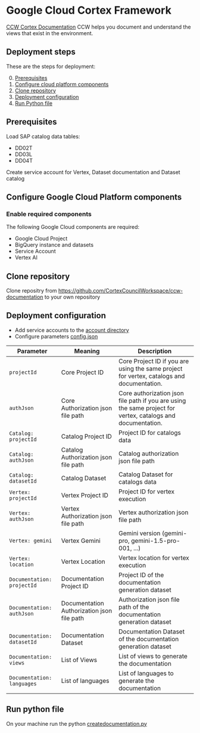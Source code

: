 # **Google Cloud Cortex Framework**
[CCW Cortex Documentation](https://github.com/CortexCouncilWorkspace/ccw-documentation) CCW helps you document and understand the views that exist in the environment.

## **Deployment steps**

These are the steps for deployment:

0.  [Prerequisites](#prerequisites)
1.  [Configure cloud platform components](#configure-google-cloud-platform-components)
2.  [Clone repository](#clone-repository)
3.  [Deployment configuration](#deployment-configuration)
4.  [Run Python file](#run-python-file)

## Prerequisites
Load SAP catalog data tables:
* DD02T
* DD03L
* DD04T

Create service account for Vertex, Dataset documentation and Dataset catalog

## Configure Google Cloud Platform components

### Enable required components

The following Google Cloud components are required:

*   Google Cloud Project
*   BigQuery instance and datasets
*   Service Account
*   Vertex AI 
  
## Clone repository
Clone repositry from https://github.com/CortexCouncilWorkspace/ccw-documentation to your own repository


## Deployment configuration
* Add service accounts to the [account directory](account/)
* Configure parameters [config.json](config/config.json)

| Parameter                 | Meaning                 | Description                                                                      |
| ------------------------- | ----------------------- | ------------------------------------------------------------------------         |
| `projectId`               | Core Project ID         | Core Project ID if you are using the same project for vertex, catalogs and documentation.                      |
| `authJson`                | Core Authorization json file path | Core authorization json file path if you are using the same project for vertex, catalogs and documentation.  |
| `Catalog: projectId`      | Catalog Project ID      | Project ID for catalogs data
| `Catalog: authJson`       | Catalog Authorization json file path | Catalog authorization json file path |
| `Catalog: datasetId`      | Catalog Dataset         | Catalog Dataset for catalogs data |
| `Vertex: projectId`       | Vertex Project ID       | Project ID for vertex execution |
| `Vertex: authJson`        | Vertex Authorization json file path | Vertex authorization json file path |
| `Vertex: gemini`          | Vertex Gemini           | Gemini version (gemini-pro, gemini-1.5-pro-001, ...) |
| `Vertex: location`        | Vertex Location         | Vertex location for vertex execution |
| `Documentation: projectId`| Documentation Project ID| Project ID of the documentation generation dataset  |
| `Documentation: authJson` | Documentation Authorization json file path | Authorization json file path of the documentation generation dataset |
| `Documentation: datasetId`| Documentation Dataset   | Documentation Dataset of the documentation generation dataset  |
| `Documentation: views`    | List of Views           | List of views to generate the documentation |
| `Documentation: languages`| List of languages       | List of languages to generate the documentation |

## Run python file

On your machine run the python [createdocumentation.py](createdocumentation.py)



